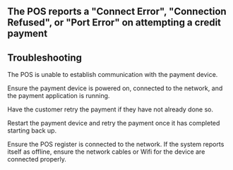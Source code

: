 ## The POS reports a "Connect Error", "Connection Refused", or "Port Error" on attempting a credit payment

## Troubleshooting

The POS is unable to establish communication with the payment device.

Ensure the payment device is powered on, connected to the network, and the payment application is running.

Have the customer retry the payment if they have not already done so.

Restart the payment device and retry the payment once it has completed starting back up.

Ensure the POS register is connected to the network. If the system reports itself as offline, ensure the network cables or Wifi for the device are connected properly. 
